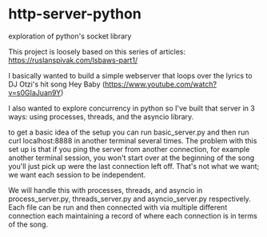 # http-server-python
exploration of python's socket library

This project is loosely based on this series of articles: https://ruslanspivak.com/lsbaws-part1/

I basically wanted to build a simple webserver that loops over the lyrics to DJ Otzi's hit song Hey Baby (https://www.youtube.com/watch?v=s0GIaJuan9Y) 

I also wanted to explore concurrency in python so I've built that server in 3 ways: using processes, threads, and the asyncio library.

to get a basic idea of the setup you can run basic_server.py and then run curl localhost:8888 in another terminal several times.  The problem with this set up is that if you ping the server from another connection, for example another terminal session, you won't start over at the beginning of the song you'll just pick up were the last connection left off.  That's not what we want; we want each session to be independent.

We will handle this with processes, threads, and asyncio in process_server.py, threads_server.py and asyncio_server.py respectively.  Each file can be run and then connected with via multiple different connection each maintaining a record of where each connection is in terms of the song.
